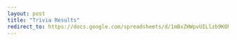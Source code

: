 ```yaml
---
layout: post
title: "Trivia Results"
redirect_to: https://docs.google.com/spreadsheets/d/1mBxZHWpvUILlzb9KOhtdtp_uTq6s3Rx1pVQPCH2Jgf8/
---
```

